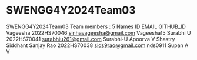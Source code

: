 # SWENGG4Y2024Team03
SWENGG4Y2024Team03
Team members : 5
Names                   ID              EMAIL                   GITHUB_ID
Vageesha            2022HS70046       sinhavageesha@gmail.com   Vageesha15
Surabhi U           2022HS70041       surabhiu261@gmail.com     Surabhi-U
Apoorva V Shastry
Siddhant Sanjay Rao 2022HS70038       sids9rao@gmail.com        nds0911
Supan A V


